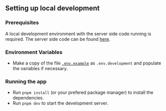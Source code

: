 ## Setting up local development

### Prerequisites

A local development environment with the server side code running is required. The server side code can be found [here](https://github.com/sjohan99/poe-profit-calc/api).

### Environment Variables

- Make a copy of the file [`.env.example`](.env.example) as `.env.development` and populate the variables if necessary.

### Running the app

- Run `pnpm install` (or your prefered package manager) to install the dependencies.
- Run `pnpm dev` to start the development server.
